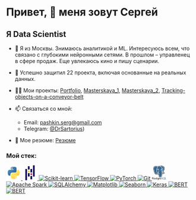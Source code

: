 <div id="header" aling="center">
     <h1> Привет, 👋 меня зовут Сергей</h1>
        <h2>Я Data Scientist</h2>
</div>

- 👀  Я из Москвы. Знимаюсь аналитикой и ML. Интересуюсь всем, что связано с глубокими нейронными сетями. В прошлом – управленец в сфере продаж. Еще увлекаюсь кино и пишу сценарии. 
- 🌱 Успешно защитил 22 проекта, включая основанные на реальных данных.
- 👨‍💻 Мои проекты: [Portfolio](https://clck.ru/3BVSZA),  [Masterskaya_1](https://clck.ru/3BVSTJ),  [Masterskaya_2](https://clck.ru/3BYSjs), [Tracking-objects-on-a-conveyor-belt](https://clck.ru/3DDqKd)

- 📫 Связаться со мной:
  - Email: pashkin.serg@gmail.com
  - Telegram: [@DrSartorius](https://t.me/DrSartorius))
    
- 📄 Мое резюме: [Резюме](https://clck.ru/3BYPzK)
  
<h3 align="left">Мой стек:</h3>

<a href="http://www.python.org"> 
 <img src="https://raw.githubusercontent.com/devicons/devicon/master/icons/python/python-original.svg" width="40" height="40" alt="Python">
</a> 
 
 <a href="https://pandas.pydata.org">
  <img src="https://raw.githubusercontent.com/devicons/devicon/2ae2a900d2f041da66e950e4d48052658d850630/icons/pandas/pandas-original.svg"  width="40" height="40" alt="Pandas">
 </a> 

<a href="https://scikit-learn.org">
  <img src="https://upload.wikimedia.org/wikipedia/commons/0/05/Scikit_learn_logo_small.svg" width="60" height="45" alt="Scikit-learn">
</a> 

<a href="https://www.tensorflow.org">
  <img src="https://www.vectorlogo.zone/logos/tensorflow/tensorflow-icon.svg" width="40" height="40" alt="TensorFlow">
</a> 

<a href="https://pytorch.org/docs/stable/torch.html">
  <img src="https://www.vectorlogo.zone/logos/pytorch/pytorch-icon.svg" width="40" height="40" alt="PyTorch">
</a>

<a href="https://git-scm.com">
  <img src="https://www.vectorlogo.zone/logos/git-scm/git-scm-icon.svg" width="40" height="40" alt="Git">
</a>

<a href="https://www.postgresql.org">
  <img src="https://raw.githubusercontent.com/devicons/devicon/master/icons/postgresql/postgresql-original-wordmark.svg" width="40" height="40" alt="PostgreSQL">
</a>

<a href="https://spark.apache.org/docs/latest/api/python/index.html">
  <img src="https://seeklogo.com/images/A/apache-spark-logo-E141C92C3E-seeklogo.com.png" width="40" height="20" alt="Apache Spark">
</a>

<a href="https://www.sqlalchemy.org">
  <img src="https://seeklogo.com/images/S/sqlalchemy-logo-4B94AE45D9-seeklogo.com.png" width="45" height="15" alt="SQLAlchemy">
</a>

<a href="https://matplotlib.org">
  <img src="https://seeklogo.com/images/M/matplotlib-logo-AEB3DC9BB4-seeklogo.com.png" width="45" height="45" alt="Matplotlib">
</a>

<a href="https://seaborn.pydata.org">
  <img src="https://seaborn.pydata.org/_images/logo-mark-lightbg.svg" width="40" height="40" alt="Seaborn">
</a>

<a href="https://keras.io">
  <img src="https://seeklogo.com/images/K/keras-logo-6B06C2FC2D-seeklogo.com.png" width="40" height="40" alt="Keras">
</a>

<a href="https://research.google/pubs/bert-pre-training-of-deep-bidirectional-transformers-for-language-understanding/">
  <img src="https://karmajack.com/wp-content/uploads/2019/12/Google-BERT-What-you-probably-didnt-know-about-the-AI.png" width="50" height="40" alt="BERT">
</a>

<a href="https://www.ultralytics.com/yolo">
  <img src="https://cdn.prod.website-files.com/646dd1f1a3703e451ba81ecc/64994922be624dae865d06a5_UltralyticsYOLO_full_blue.svg" width="60" height="55" alt="BERT">
</a>
